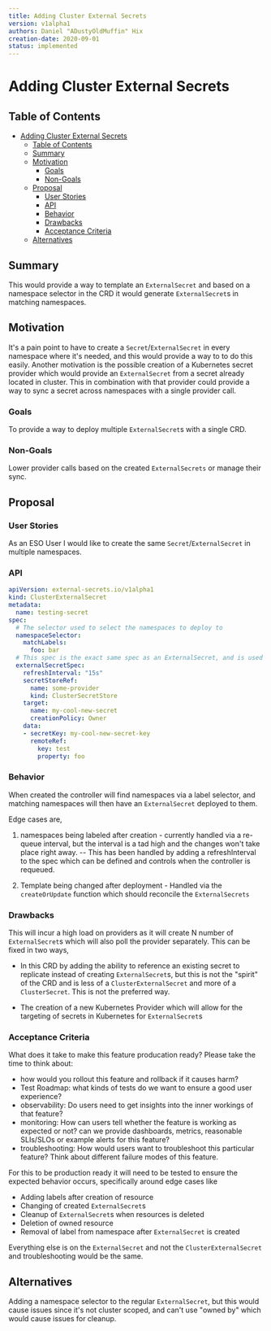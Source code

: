 ```yaml
---
title: Adding Cluster External Secrets
version: v1alpha1
authors: Daniel "ADustyOldMuffin" Hix
creation-date: 2020-09-01
status: implemented
---
```

# Adding Cluster External Secrets

## Table of Contents

<!-- toc -->
- [Adding Cluster External Secrets](#adding-cluster-external-secrets)
  - [Table of Contents](#table-of-contents)
  - [Summary](#summary)
  - [Motivation](#motivation)
    - [Goals](#goals)
    - [Non-Goals](#non-goals)
  - [Proposal](#proposal)
    - [User Stories](#user-stories)
    - [API](#api)
    - [Behavior](#behavior)
    - [Drawbacks](#drawbacks)
    - [Acceptance Criteria](#acceptance-criteria)
  - [Alternatives](#alternatives)
<!-- /toc -->


## Summary
This would provide a way to template an `ExternalSecret` and based on a namespace selector in the CRD it would generate `ExternalSecret`s in matching namespaces.

## Motivation
It's a pain point to have to create a `Secret`/`ExternalSecret` in every namespace where it's needed, and this would provide a way to to do this easily. Another motivation is the possible creation of a Kubernetes secret provider which would provide an `ExternalSecret` from a secret already located in cluster. This in combination with that provider could provide a way to sync a secret across namespaces with a single provider call.

### Goals
To provide a way to deploy multiple `ExternalSecret`s with a single CRD.

### Non-Goals
Lower provider calls based on the created `ExternalSecrets` or manage their sync.

## Proposal

### User Stories
As an ESO User I would like to create the same `Secret`/`ExternalSecret` in multiple namespaces.

### API
``` yaml
apiVersion: external-secrets.io/v1alpha1
kind: ClusterExternalSecret
metadata:
  name: testing-secret
spec:
  # The selector used to select the namespaces to deploy to
  namespaceSelector:
    matchLabels:
      foo: bar
  # This spec is the exact same spec as an ExternalSecret, and is used as a template
  externalSecretSpec:
    refreshInterval: "15s"
    secretStoreRef:
      name: some-provider
      kind: ClusterSecretStore
    target:
      name: my-cool-new-secret
      creationPolicy: Owner
    data:
    - secretKey: my-cool-new-secret-key
      remoteRef:
        key: test
        property: foo
```

### Behavior
When created the controller will find namespaces via a label selector, and matching namespaces will then have an `ExternalSecret` deployed to them.

Edge cases are, 

1. namespaces being labeled after creation - currently handled via a re-queue interval, but the interval is a tad high and the changes won't take place right away. --
This has been handled by adding a refreshInterval to the spec which can be defined and controls when the controller is requeued.

1. Template being changed after deployment - Handled via the `createOrUpdate` function which should reconcile the `ExternalSecrets`

### Drawbacks
This will incur a high load on providers as it will create N number of `ExternalSecret`s which will also poll the provider separately. This can be fixed in two ways,

- In this CRD by adding the ability to reference an existing secret to replicate instead of creating `ExternalSecret`s, but this is not the "spirit" of the CRD and is less of a `ClusterExternalSecret` and more of a `ClusterSecret`. This is not the preferred way.

- The creation of a new Kubernetes Provider which will allow for the targeting of secrets in Kubernetes for `ExternalSecret`s

### Acceptance Criteria
What does it take to make this feature producation ready? Please take the time to think about:
* how would you rollout this feature and rollback if it causes harm?
* Test Roadmap: what kinds of tests do we want to ensure a good user experience?
* observability: Do users need to get insights into the inner workings of that feature?
* monitoring: How can users tell whether the feature is working as expected or not?
              can we provide dashboards, metrics, reasonable SLIs/SLOs
              or example alerts for this feature?
* troubleshooting: How would users want to troubleshoot this particular feature?
                   Think about different failure modes of this feature.

For this to be production ready it will need to be tested to ensure the expected behavior occurs, specifically around edge cases like

- Adding labels after creation of resource
- Changing of created `ExternalSecret`s
- Cleanup of `ExternalSecret`s when resources is deleted
- Deletion of owned resource
- Removal of label from namespace after `ExternalSecret` is created

Everything else is on the `ExternalSecret` and not the `ClusterExternalSecret` and troubleshooting would be the same.

## Alternatives

Adding a namespace selector to the regular `ExternalSecret`, but this would cause issues since it's not cluster scoped, and can't use "owned by" which would cause issues for cleanup.


